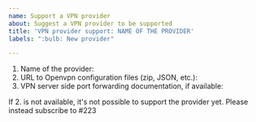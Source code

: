 ```yaml
---
name: Support a VPN provider
about: Suggest a VPN provider to be supported
title: 'VPN provider support: NAME OF THE PROVIDER'
labels: ":bulb: New provider"

---
```


1. Name of the provider:
2. URL to Openvpn configuration files (zip, JSON, etc.):
3. VPN server side port forwarding documentation, if available:

If 2. is not available, it's not possible to support the provider yet.
Please instead subscribe to #223
